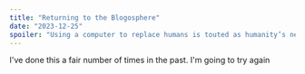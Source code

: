 ```yaml
---
title: "Returning to the Blogosphere"
date: "2023-12-25"
spoiler: "Using a computer to replace humans is touted as humanity’s next great achievement, but using a computer as a medium to better understand the world is still an afterthought."
---
```


I've done this a fair number of times in the past. I'm going to try again
